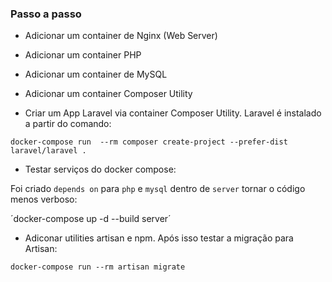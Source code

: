 



### Passo a passo

- Adicionar um container de Nginx (Web Server)

- Adicionar um container PHP

- Adicionar um container de MySQL

- Adicionar um container Composer Utility

- Criar um App Laravel via container Composer Utility. Laravel é instalado a partir do comando:

`docker-compose run  --rm composer create-project --prefer-dist laravel/laravel .`

- Testar serviços do docker compose:

Foi criado `depends on` para `php` e `mysql` dentro de `server` tornar o código menos verboso:

´docker-compose up -d --build server´

- Adiconar utilities artisan e npm. Após isso testar a migração para Artisan:

`docker-compose run --rm artisan migrate`

